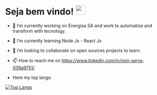 # Seja bem vindo! <img src="https://raw.githubusercontent.com/MartinHeinz/MartinHeinz/master/wave.gif" width="30px">

- 🔭 I’m currently working on Energisa SA and work to automatize and transform with tecnology.
- 🌱 I’m currently learning Node Js - React Js 
- 👯 I’m looking to collaborate on open sources projects to learn.
- 📫 How to reach me on https://www.linkedin.com/in/roni-serra-009a9751/

- Here my top langs: 

[![Top Langs](https://github-readme-stats.vercel.app/api/top-langs/?username=<falluk>&hide=java,html,css&theme=radical)](https://github.com/anuraghazra/github-readme-stats)



